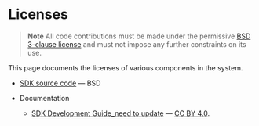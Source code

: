 # Licenses

> **Note** All code contributions must be made under the permissive [BSD 3-clause license](https://opensource.org/licenses/BSD-3-Clause) and must not impose any further constraints on its use.

This page documents the licenses of various components in the system.

* [SDK source code](https://bitbucket.sw.nxp.com/projects/MCUCORE/repos/mcu-sdk-2.0/browse) &mdash; BSD

* Documentation 
  * [SDK Development Guide_need to update](https://github.com/) &mdash;  [CC BY 4.0](https://creativecommons.org/licenses/by/4.0/).

